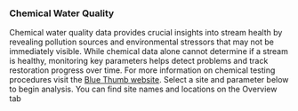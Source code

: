 ### Chemical Water Quality 

Chemical water quality data provides crucial insights into stream health by revealing pollution sources and environmental stressors that may not be immediately visible. While chemical data alone cannot determine if a stream is healthy, monitoring key parameters helps detect problems and track restoration progress over time. For more information on chemical testing procedures visit the [Blue Thumb website](https://www.bluethumbok.com/monitoring-info.html). Select a site and parameter below to begin analysis. You can find site names and locations on the Overview tab